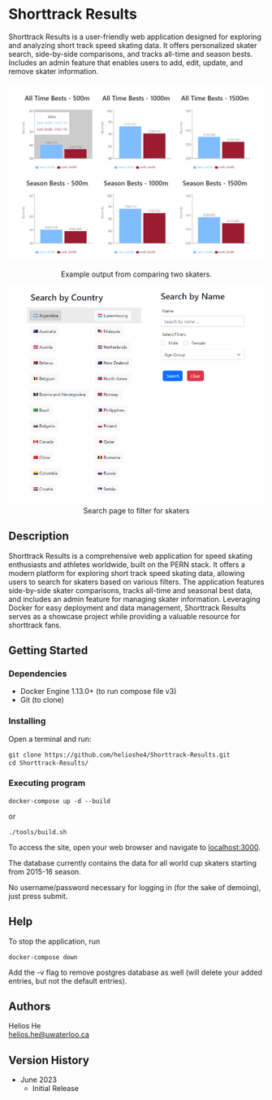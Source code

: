# Shorttrack Results

Shorttrack Results is a user-friendly web application designed for exploring and analyzing short track speed skating data. It offers personalized skater search, side-by-side comparisons, and tracks all-time and season bests. Includes an admin feature that enables users to add, edit, update, and remove skater information.

<div align="center">
  <img src="./client/src/images/comparison.png" alt="Comparison example" width="700">
  <p align="center">Example output from comparing two skaters.</p>
</div>

<div align="center">
  <img src="./client/src/images/search-demo.png" alt="Search example" width="700">
  <p align="center">Search page to filter for skaters</p>
</div>


## Description

Shorttrack Results is a comprehensive web application for speed skating enthusiasts and athletes worldwide, built on the PERN stack. It offers a modern platform for exploring short track speed skating data, allowing users to search for skaters based on various filters. The application features side-by-side skater comparisons, tracks all-time and seasonal best data, and includes an admin feature for managing skater information. Leveraging Docker for easy deployment and data management, Shorttrack Results serves as a showcase project while providing a valuable resource for shorttrack fans.

## Getting Started

### Dependencies

- Docker Engine 1.13.0+ (to run compose file v3)
- Git (to clone)

### Installing
Open a terminal and run:
```
git clone https://github.com/helioshe4/Shorttrack-Results.git
cd Shorttrack-Results/
```

### Executing program

```
docker-compose up -d --build
```
or 
```
./tools/build.sh
```
To access the site, open your web browser and navigate to [localhost:3000](http://localhost:3000).

The database currently contains the data for all world cup skaters starting from 2015-16 season.  

No username/password necessary for logging in (for the sake of demoing), just press submit.

## Help
To stop the application, run
```
docker-compose down
```
Add the -v flag to remove postgres database as well (will delete your added entries, but not the default entries).

## Authors

Helios He  
helios.he@uwaterloo.ca

## Version History

- June 2023
  - Initial Release

<!-- ## License

This project is licensed under the [NAME HERE] License - see the LICENSE.md file for details

## Acknowledgments

Inspiration, code snippets, etc.

- [awesome-readme](https://github.com/matiassingers/awesome-readme)
- [PurpleBooth](https://gist.github.com/PurpleBooth/109311bb0361f32d87a2)
- [dbader](https://github.com/dbader/readme-template)
- [zenorocha](https://gist.github.com/zenorocha/4526327)
- [fvcproductions](https://gist.github.com/fvcproductions/1bfc2d4aecb01a834b46) -->
